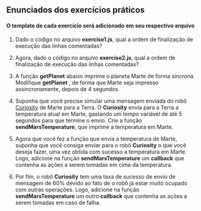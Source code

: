 ## Enunciados dos exercícios práticos

#### O template de cada exercício será adicionado em seu respectivo arquivo

1. Dado o código no arquivo **exercise1.js**, qual a ordem de finalização de execução das linhas comentadas?

2. Agora, dado o código no arquivo **exercise2.js**, qual a ordem de finalização de execução das linhas comentadas?

3. A função **getPlanet** abaixo imprime o planeta Marte de forma síncrona. Modifique **getPlanet** , de forma que Marte seja impresso assincronamente, depois de 4 segundos.

4. Suponha que você precise simular uma mensagem enviada do robô [Curiosity](https://mars.nasa.gov/) de Marte para a Terra. O **Curiosity** envia para a Terra a temperatura atual em Marte, gastando um tempo variável de até 5 segundos para que termine o envio. Crie a função **sendMarsTemperature**, que imprime a temperatura em Marte.

5. Agora que você fez a função que envia a temperatura de Marte, suponha que você consiga enviar para o robô **Curiosity** o que você deseja fazer, uma vez obtida com sucesso a temperatura em Marte. Logo, adicione na função **sendMarsTemperature** um **callback** que contenha as ações a serem tomadas em cima da temperatura.

6. Por fim, o robô **Curiosity** tem uma taxa de sucesso de envio de mensagem de 60% devido ao fato de o robô já estar muito ocupado com outras operações. Logo, adicione na função **sendMarsTemperature** um outro **callback** que contenha as ações a serem tomadas em caso de falha.